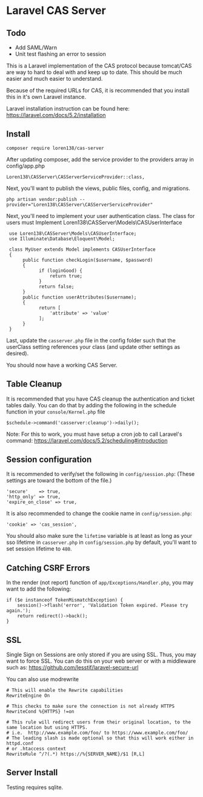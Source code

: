 # Laravel CAS Server

## Todo
- Add SAML/Warn
- Unit test flashing an error to session

This is a Laravel implementation of the CAS protocol because tomcat/CAS are way to
hard to deal with and keep up to date.  This should be much easier and much easier
to understand.

Because of the required URLs for CAS, it is recommended that you install this
in it's own Laravel instance.

Laravel installation instruction can be found here:
https://laravel.com/docs/5.2/installation

## Install

    composer require loren138/cas-server

After updating composer, add the service provider to the providers array in config/app.php

    Loren138\CASServer\CASServerServiceProvider::class,

Next, you'll want to publish the views, public files, config, and migrations.

    php artisan vendor:publish --provider="Loren138\CASServer\CASServerServiceProvider"

Next, you'll need to implement your user authentication class.
The class for users must Implement Loren138\CASServer\Models\CASUserInterface

     use Loren138\CASServer\Models\CASUserInterface;
     use Illuminate\Database\Eloquent\Model;

     class MyUser extends Model implements CASUserInterface
     {
          public function checkLogin($username, $password)
          {
                if (loginGood) {
                    return true;
                }
                return false;
          }
          public function userAttributes($username);
          {
                return [
                    'attribute' => 'value'
                ];
          }
     }

Last, update the ``casserver.php`` file in the config folder such that the userClass 
setting references your class (and update other settings as desired).

You should now have a working CAS Server.

## Table Cleanup

It is recommended that you have CAS cleanup the authentication and ticket tables daily.
You can do that by adding the following in the schedule function in your
``console/Kernel.php`` file

    $schedule->command('casserver:cleanup')->daily();
    
Note: For this to work, you must have setup a cron job to call Laravel's command:
https://laravel.com/docs/5.2/scheduling#introduction

## Session configuration

It is recommended to verify/set the following in ``config/session.php``:
(These settings are toward the bottom of the file.)

    'secure'    => true,
    'http_only' => true,
    'expire_on_close' => true,

It is also recommended to change the cookie name in ``config/session.php``:

    'cookie' => 'cas_session',

You should also make sure the ``lifetime`` variable is at least as long as your
sso lifetime in ``casserver.php`` in ``config/session.php`` by default,
you'll want to set session lifetime to ``480``.

## Catching CSRF Errors

In the render (not report) function of ``app/Exceptions/Handler.php``, you
may want to add the following:

    if ($e instanceof TokenMismatchException) {
        session()->flash('error', 'Validation Token expired. Please try again.');
        return redirect()->back();
    }

## SSL

Single Sign on Sessions are only stored if you are using SSL.
Thus, you may want to force SSL.  You can do this on your web
server or with a middleware such as: https://github.com/lesstif/laravel-secure-url

You can also use modrewrite

    # This will enable the Rewrite capabilities
    RewriteEngine On

    # This checks to make sure the connection is not already HTTPS
    RewriteCond %{HTTPS} !=on

    # This rule will redirect users from their original location, to the same location but using HTTPS.
    # i.e.  http://www.example.com/foo/ to https://www.example.com/foo/
    # The leading slash is made optional so that this will work either in httpd.conf
    # or .htaccess context
    RewriteRule ^/?(.*) https://%{SERVER_NAME}/$1 [R,L]

## Server Install

Testing requires sqlite.
